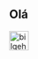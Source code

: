 ## Olá

<a href="https://www.linkedin.com/in/leonardo-guimaraes-urci/" target="_blank">

<img align="left" alt="bilgehangecici | LinkedIn" width="35px" src="https://i.pinimg.com/originals/de/b4/6f/deb46f02a59e3b3a2aa58fac16290d63.gif" />
</a>
